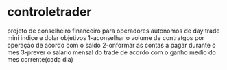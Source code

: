 # controletrader
projeto de conselheiro financeiro para operadores autonomos de day trade mini indice e dolar
objetivos
1-aconselhar o volume de contratgos por operação de acordo com o saldo
2-onformar as contas a pagar durante o mes 
3-prever o salario mensal do trade de acordo com o ganho medio do mes corrente(cada dia)

